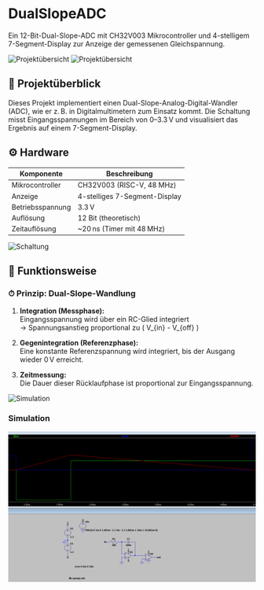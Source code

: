 
# DualSlopeADC

Ein 12-Bit-Dual-Slope-ADC mit CH32V003 Mikrocontroller und 4-stelligem 7-Segment-Display zur Anzeige der gemessenen Gleichspannung.

![Projektübersicht](images/INT.png)
![Projektübersicht](images/DIG.png)

## 🔧 Projektüberblick

Dieses Projekt implementiert einen Dual-Slope-Analog-Digital-Wandler (ADC), wie er z. B. in Digitalmultimetern zum Einsatz kommt. Die Schaltung misst Eingangsspannungen im Bereich von 0–3.3 V und visualisiert das Ergebnis auf einem 7-Segment-Display.


## ⚙️ Hardware

| Komponente       | Beschreibung                  |
|------------------|-------------------------------|
| Mikrocontroller  | CH32V003 (RISC-V, 48 MHz)     |
| Anzeige          | 4-stelliges 7-Segment-Display |
| Betriebsspannung | 3.3 V                         |
| Auflösung        | 12 Bit (theoretisch)          |
| Zeitauflösung    | ~20 ns (Timer mit 48 MHz)     |

![Schaltung](images/PCB.png)

## 📐 Funktionsweise

### ⏱ Prinzip: Dual-Slope-Wandlung

1. **Integration (Messphase):**  
   Eingangsspannung wird über ein RC-Glied integriert  
   → Spannungsanstieg proportional zu \( V_{in} - V_{off} \)

2. **Gegenintegration (Referenzphase):**  
   Eine konstante Referenzspannung wird integriert, bis der Ausgang wieder 0 V erreicht.

3. **Zeitmessung:**  
   Die Dauer dieser Rücklaufphase ist proportional zur Eingangsspannung.

![Simulation](Images/oszi.png)

### Simulation
![Simulation](Images/Sim.png)

